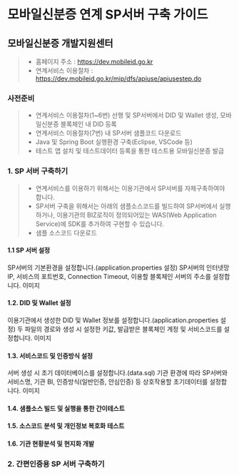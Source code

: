 # 모바일신분증 연계 SP서버 구축 가이드

## 모바일신분증 개발지원센터
> - 홈페이지 주소 : https://dev.mobileid.go.kr
> - 연계서비스 이용절차 : https://dev.mobileid.go.kr/mip/dfs/apiuse/apiusestep.do

### 사전준비
> - 연계서비스 이용절차(1~6번) 선행 및 SP서버에서 DID 및 Wallet 생성, 모바일신분증 블록체인 내 DID 등록
> - 연계서비스 이용절차(7번) 내 SP서버 샘플코드 다운로드
> - Java 및 Spring Boot 실행환경 구축(Eclipse, VSCode 등)
> - 테스트 앱 설치 및 테스트데이터 등록을 통한 테스트용 모바일신분증 발급

### 1. SP 서버 구축하기
> - 연계서비스를 이용하기 위해서는 이용기관에서 SP서버를 자체구축하여야 합니다.
> - SP서버 구축을 위해서는 아래의 샘플소스코드를 빌드하여 SP서버에서 실행하거나, 이용기관의 BIZ로직이 정의되어있는 WAS(Web Application Service)에 SDK를 추가하여 구현할 수 있습니다.
> - 샘플 소스코드 다운로드

#### 1.1 SP 서버 설정
SP서버의 기본환경을 설정합니다.(application.properties 설정)
SP서버의 인터넷망 IP, 서비스의 포트번호, Connection Timeout, 이용할 블록체인 서버의 주소를 설정합니다.
이미지

#### 1.2. DID 및 Wallet 설정
이용기관에서 생성한 DID 및 Wallet 정보를 설정합니다.(application.properties 설정)
두 파일의 경로와 생성 시 설정한 키값, 발급받은 블록체인 계정 및 서비스코드를 설정합니다.
이미지

#### 1.3. 서비스코드 및 인증방식 설정
서버 생성 시 초기 데이터베이스를 설정합니다.(data.sql)
기관 환경에 따라 SP서버와 서비스명, 기관 BI, 인증방식(일반인증, 안심인증) 등 상호작용할 초기데이터를 설정합니다.
이미지

#### 1.4. 샘플소스 빌드 및 실행을 통한 간이테스트

#### 1.5. 소스코드 분석 및 개인정보 복호화 테스트

#### 1.6. 기관 현황분석 및 현지화 개발

### 2. 간편인증용 SP 서버 구축하기
